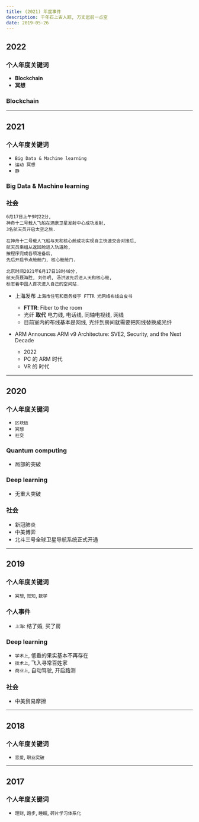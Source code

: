 ```yaml
---
title: (2021) 年度事件
description: 千年石上古人踪, 万丈岩前一点空
date: 2019-05-26
---
```


## 2022

### 个人年度关键词

* **Blockchain**
* **冥想**

### Blockchain

------------------

## 2021

### 个人年度关键词

* `Big Data & Machine learning`
* `运动 冥想`
* `静`

### Big Data & Machine learning

### 社会

```
6月17日上午9时22分,
神舟十二号载人飞船在酒泉卫星发射中心成功发射,
3名航天员开启太空之旅.

在神舟十二号载人飞船与天和核心舱成功实现自主快速交会对接后,
航天员乘组从返回舱进入轨道舱,
按程序完成各项准备后,
先后开启节点舱舱门, 核心舱舱门.

北京时间2021年6月17日18时48分,
航天员聂海胜, 刘伯明, 汤洪波先后进入天和核心舱,
标志着中国人首次进入自己的空间站.
```

* 上海发布 `上海市住宅和商务楼宇 FTTR 光网络布线白皮书`
  - **FTTR**: Fiber to the room
  - 光纤 **取代** 电力线, 电话线, 同轴电视线, 网线
  - 目前室内的布线基本是网线, 光纤到房间就需要把网线替换成光纤

* ARM Announces ARM v9 Architecture: SVE2, Security, and the Next Decade
  - 2022
  - PC 的 ARM 时代
  - VR 的 时代

------------------

## 2020

### 个人年度关键词

* `区块链`
* `冥想`
* `社交`

### Quantum computing

* 局部的突破

### Deep learning

* 无重大突破

### 社会

* 新冠肺炎
* 中美博弈
* 北斗三号全球卫星导航系统正式开通

------------------

## 2019

### 个人年度关键词

* `冥想`, `觉知`, `数学`

### 个人事件

* `上海`: 结了婚, 买了房

### Deep learning

* `学术上`, 低垂的果实基本不再存在
* `技术上`, 飞入寻常百姓家
* `商业上`, 自动驾驶, 开启路测

### 社会

* 中美贸易摩擦

------------------

## 2018

### 个人年度关键词

* `恋爱`, `职业突破`

------------------

## 2017

### 个人年度关键词

* `理财`, `跑步`, `睡眠`, `碎片学习体系化`
